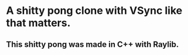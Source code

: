 # A shitty pong clone with VSync like that matters.
## This shitty pong was made in C++ with Raylib.
